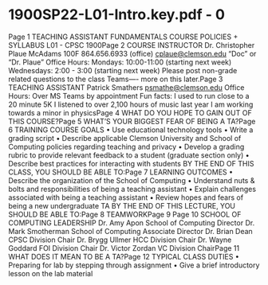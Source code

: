 # 1900SP22-L01-Intro.key.pdf - 0

Page 1
TEACHING ASSISTANT 
FUNDAMENTALS
COURSE POLICIES + SYLLABUS
L01 - CPSC 1900Page 2
COURSE INSTRUCTOR
Dr. Christopher Plaue
McAdams 100F
864.656.6933 (office) 
cplaue@clemson.edu
“Doc” or “Dr. Plaue”
Office Hours:
 Mondays: 10:00-11:00 (starting next week)
 Wednesdays: 2:00 - 3:00 (starting next week)
Please post non-grade related questions to the class 
Teams—- more on this later.Page 3
TEACHING ASSISTANT
Patrick Smathers
psmathe@clemson.edu
Office Hours:
Over MS Teams by appointment
Fun facts:
I used to run close to a 20 minute 5K
I listened to over 2,100 hours of music last year
I am working towards a minor in physicsPage 4
WHAT DO YOU HOPE TO 
GAIN OUT OF THIS COURSE?Page 5
WHAT’S YOUR BIGGEST 
FEAR OF BEING A TA?Page 6
TRAINING COURSE GOALS
• Use educational technology tools
• Write a grading script
• Describe applicable Clemson University and School of Computing policies 
regarding teaching and privacy
• Develop a grading rubric to provide relevant feedback to a student (graduate 
section only)
• Describe best practices for interacting with students
BY THE END OF THIS CLASS, YOU SHOULD BE ABLE TO:Page 7
LEARNING OUTCOMES
• Describe the organization of the School of Computing
• Understand nuts & bolts and responsibilities of being a teaching assistant
• Explain challenges associated with being a teaching assistant 
• Review hopes and fears of being a new undergraduate TA
BY THE END OF THIS LECTURE, YOU SHOULD BE ABLE TO:Page 8
TEAMWORKPage 9
Page 10
SCHOOL OF COMPUTING LEADERSHIP
Dr. Amy Apon
School of Computing Director
Dr. Mark Smotherman
School of Computing Associate Director
Dr. Brian Dean
CPSC Division Chair
Dr. Brygg Ullmer
HCC Division Chair
Dr. Wayne Goddard
FOI Division Chair
Dr. Victor Zordan
VC Division ChairPage 11
WHAT DOES IT MEAN TO BE A TA?Page 12
TYPICAL CLASS DUTIES
• Preparing for lab by stepping through assignment
• Give a brief introductory lesson on the lab material